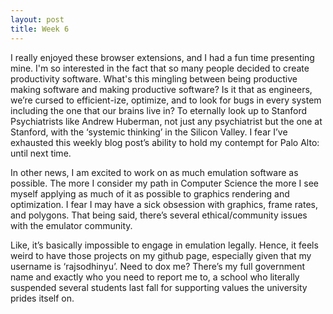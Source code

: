 ```yaml
---
layout: post
title: Week 6
---
```

I really enjoyed these browser extensions, and I had a fun time presenting mine. I'm so interested in the fact that so many people decided to create productivity software. What's this mingling between being productive making software and making productive software? Is it that as engineers, we’re cursed to efficient-ize, optimize, and to look for bugs in every system including the one that our brains live in? To eternally look up to Stanford Psychiatrists like Andrew Huberman, not just any psychiatrist but the one at Stanford, with the ‘systemic thinking’ in the Silicon Valley. I fear I’ve exhausted this weekly blog post’s ability to hold my contempt for Palo Alto: until next time. 

In other news, I am excited to work on as much emulation software as possible. The more I consider my path in Computer Science the more I see myself applying as much of it as possible to graphics rendering and optimization. I fear I may have a sick obsession with graphics, frame rates, and polygons. That being said, there’s several ethical/community issues with the emulator community.

Like, it’s basically impossible to engage in emulation legally. Hence, it feels weird to have those projects on my github page, especially given that my username is ‘rajsodhinyu’. Need to dox me? There’s my full government name and exactly who you need to report me to, a school who literally suspended several students last fall for supporting values the university prides itself on.